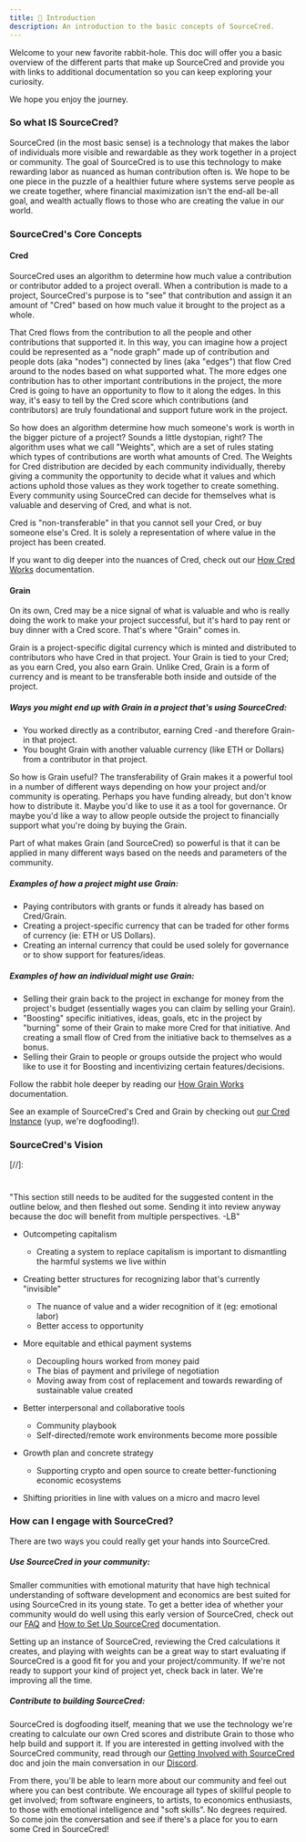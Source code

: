 ```yaml
---
title: 🌱 Introduction
description: An introduction to the basic concepts of SourceCred.
---
```


Welcome to your new favorite rabbit-hole. This doc will offer you a basic
overview of the different parts that make up SourceCred and provide you with
links to additional documentation so you can keep exploring your curiosity.

We hope you enjoy the journey.

### So what IS SourceCred?

SourceCred (in the most basic sense) is a technology that makes the labor of
individuals more visible and rewardable as they work together in a project or
community. The goal of SourceCred is to use this technology to make rewarding
labor as nuanced as human contribution often is. We hope to be one piece in the
puzzle of a healthier future where systems serve people as we create together,
where financial maximization isn't the end-all be-all goal, and wealth actually
flows to those who are creating the value in our world.

### SourceCred's Core Concepts

#### Cred

SourceCred uses an algorithm to determine how much value a contribution or
contributor added to a project overall. When a contribution is made to a
project, SourceCred's purpose is to "see" that contribution and assign it an
amount of "Cred" based on how much value it brought to the project as a whole.

That Cred flows from the contribution to all the people and other contributions
that supported it. In this way, you can imagine how a project could be
represented as a "node graph" made up of contribution and people dots (aka
"nodes") connected by lines (aka "edges") that flow Cred around to the nodes
based on what supported what. The more edges one contribution has to other
important contributions in the project, the more Cred is going to have an
opportunity to flow to it along the edges. In this way, it's easy to tell by the
Cred score which contributions (and contributors) are truly foundational and
support future work in the project.

So how does an algorithm determine how much someone's work is worth in the
bigger picture of a project? Sounds a little dystopian, right? The algorithm
uses what we call "Weights", which are a set of rules stating which types of
contributions are worth what amounts of Cred. The Weights for Cred distribution
are decided by each community individually, thereby giving a community the
opportunity to decide what it values and which actions uphold those values as
they work together to create something. Every community using SourceCred can
decide for themselves what is valuable and deserving of Cred, and what is not.

Cred is "non-transferable" in that you cannot sell your Cred, or buy someone
else's Cred. It is solely a representation of where value in the project has
been created.

If you want to dig deeper into the nuances of Cred, check out our
[How Cred Works](https://sourcecred.io/docs/beta/cred) documentation.

#### Grain

On its own, Cred may be a nice signal of what is valuable and who is really
doing the work to make your project successful, but it's hard to pay rent or buy
dinner with a Cred score. That's where "Grain" comes in.

Grain is a project-specific digital currency which is minted and distributed to
contributors who have Cred in that project. Your Grain is tied to your Cred; as
you earn Cred, you also earn Grain. Unlike Cred, Grain is a form of currency and
is meant to be transferable both inside and outside of the project.

##### Ways you might end up with Grain in a project that's using SourceCred:

- You worked directly as a contributor, earning Cred -and therefore Grain- in
  that project.
- You bought Grain with another valuable currency (like ETH or Dollars) from a
  contributor in that project.

So how is Grain useful? The transferability of Grain makes it a powerful tool in
a number of different ways depending on how your project and/or community is
operating. Perhaps you have funding already, but don't know how to distribute
it. Maybe you'd like to use it as a tool for governance. Or maybe you'd like a
way to allow people outside the project to financially support what you're doing
by buying the Grain.

Part of what makes Grain (and SourceCred) so powerful is that it can be applied
in many different ways based on the needs and parameters of the community.

##### Examples of how a project might use Grain:

- Paying contributors with grants or funds it already has based on Cred/Grain.
- Creating a project-specific currency that can be traded for other forms of
  currency (ie: ETH or US Dollars).
- Creating an internal currency that could be used solely for governance or to
  show support for features/ideas.

##### Examples of how an individual might use Grain:

- Selling their grain back to the project in exchange for money from the
  project's budget (essentially wages you can claim by selling your Grain).
- "Boosting" specific initiatives, ideas, goals, etc in the project by "burning"
  some of their Grain to make more Cred for that initiative. And creating a
  small flow of Cred from the initiative back to themselves as a bonus.
- Selling their Grain to people or groups outside the project who would like to
  use it for Boosting and incentivizing certain features/decisions.

Follow the rabbit hole deeper by reading our
[How Grain Works](https://sourcecred.io/docs/beta/grain) documentation.

See an example of SourceCred's Cred and Grain by checking out
[our Cred Instance](http://cred.sourcecred.io/#/explorer) (yup, we're
dogfooding!).

### SourceCred's Vision

[//]:
  #
  "This section still needs to be audited for the suggested content in the outline below, and then fleshed out some. Sending it into review anyway because the doc will benefit from multiple perspectives. -LB"

- Outcompeting capitalism

  - Creating a system to replace capitalism is important to dismantling the
    harmful systems we live within

- Creating better structures for recognizing labor that's currently "invisible"

  - The nuance of value and a wider recognition of it (eg: emotional labor)
  - Better access to opportunity

- More equitable and ethical payment systems

  - Decoupling hours worked from money paid
  - The bias of payment and privilege of negotiation
  - Moving away from cost of replacement and towards rewarding of sustainable
    value created

- Better interpersonal and collaborative tools

  - Community playbook
  - Self-directed/remote work environments become more possible

- Growth plan and concrete strategy

  - Supporting crypto and open source to create better-functioning economic
    ecosystems

- Shifting priorities in line with values on a micro and macro level

### How can I engage with SourceCred?

There are two ways you could really get your hands into SourceCred.

##### Use SourceCred in your community:

Smaller communities with emotional maturity that have high technical
understanding of software development and economics are best suited for using
SourceCred in its young state. To get a better idea of whether your community
would do well using this early version of SourceCred, check out our
[FAQ](https://sourcecred.io/docs/beta/FAQ) and
[How to Set Up SourceCred](https://sourcecred.io/docs/beta/setup-guide)
documentation.

Setting up an instance of SourceCred, reviewing the Cred calculations it
creates, and playing with weights can be a great way to start evaluating if
SourceCred is a good fit for you and your project/community. If we're not ready
to support your kind of project yet, check back in later. We're improving all
the time.

##### Contribute to building SourceCred:

SourceCred is dogfooding itself, meaning that we use the technology we're
creating to calculate our own Cred scores and distribute Grain to those who help
build and support it. If you are interested in getting involved with the
SourceCred community, read through our
[Getting Involved with SourceCred](https://sourcecred.io/docs/beta/get-involved)
doc and join the main conversation in our
[Discord](https://sourcecred.io/discord).

From there, you'll be able to learn more about our community and feel out where
you can best contribute. We encourage all types of skillful people to get
involved; from software engineers, to artists, to economics enthusiasts, to
those with emotional intelligence and "soft skills". No degrees required. So
come join the conversation and see if there's a place for you to earn some Cred
in SourceCred!
